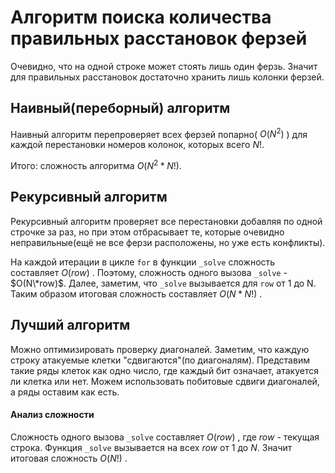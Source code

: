 # Алгоритм поиска количества правильных расстановок ферзей
Очевидно, что на одной строке может стоять лишь один ферзь. Значит для правильных расстановок достаточно хранить лишь колонки ферзей.

## Наивный(переборный) алгоритм
Наивный алгоритм перепроверяет всех ферзей попарно( $O(N^2)$ ) для каждой перестановки номеров колонок, которых всего $N!$.

Итого: сложность алгоритма $O(N^2 * N!)$.

## Рекурсивный алгоритм
Рекурсивный алгоритм проверяет все перестановки добавляя по одной строчке за раз, но при этом отбрасывает те, которые очевидно неправильные(ещё не все ферзи расположены, но уже есть конфликты).

На каждой итерации в цикле `for` в функции `_solve` сложность составляет $O(row)$ . Поэтому, сложность одного вызова `_solve` - $O(N\*row)$.
Далее, заметим, что `_solve` вызывается для `row` от 1 до N. Таким образом итоговая сложность составляет $O(N*N!)$ .

## Лучший алгоритм
Можно оптимизировать проверку диагоналей. Заметим, что каждую строку атакуемые клетки "сдвигаются"(по диагоналям). Представим такие ряды клеток как одно число,
где каждый бит означает, атакуется ли клетка или нет. Можем использовать побитовые сдвиги диагоналей, а ряды оставим как есть.

#### Анализ сложности
Сложность одного вызова `_solve` составляет $O(row)$ , где $row$ - текущая строка. Функция `_solve` вызывается на всех $row$ от $1$ до $N$.
Значит итоговая сложность $O(N!)$ .
